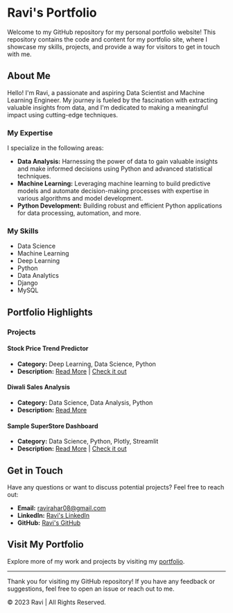 # Ravi's Portfolio

Welcome to my GitHub repository for my personal portfolio website! This repository contains the code and content for my portfolio site, where I showcase my skills, projects, and provide a way for visitors to get in touch with me.

## About Me

Hello! I'm Ravi, a passionate and aspiring Data Scientist and Machine Learning Engineer. My journey is fueled by the fascination with extracting valuable insights from data, and I'm dedicated to making a meaningful impact using cutting-edge techniques.

### My Expertise

I specialize in the following areas:

- **Data Analysis:** Harnessing the power of data to gain valuable insights and make informed decisions using Python and advanced statistical techniques.
- **Machine Learning:** Leveraging machine learning to build predictive models and automate decision-making processes with expertise in various algorithms and model development.
- **Python Development:** Building robust and efficient Python applications for data processing, automation, and more.

### My Skills

- Data Science
- Machine Learning
- Deep Learning
- Python
- Data Analytics
- Django
- MySQL

## Portfolio Highlights

### Projects

#### Stock Price Trend Predictor

- **Category:** Deep Learning, Data Science, Python
- **Description:** [Read More](https://github.com/Ravi-DS-ML/stock_price_trend) | [Check it out](https://stock-price-trend.streamlit.app/)

#### Diwali Sales Analysis

- **Category:** Data Science, Data Analysis, Python
- **Description:** [Read More](https://github.com/Ravi-DS-ML/diwali-sales-analysis)

#### Sample SuperStore Dashboard

- **Category:** Data Science, Python, Plotly, Streamlit
- **Description:** [Read More](https://github.com/Ravi-DS-ML/Sample-SuperStore-Dashboard) | [Check it out](https://sample-superstore-dashboard.streamlit.app/)

## Get in Touch

Have any questions or want to discuss potential projects? Feel free to reach out:

- **Email:** [ravirahar08@gmail.com](mailto:ravirahar08@gmail.com)
- **LinkedIn:** [Ravi's LinkedIn](https://linkedin.com/in/ravirahar)
- **GitHub:** [Ravi's GitHub](https://github.com/Ravi-DS-ML)

## Visit My Portfolio

Explore more of my work and projects by visiting my [portfolio](https://ravi-portfolio-ds-ml.vercel.app/).

---

Thank you for visiting my GitHub repository! If you have any feedback or suggestions, feel free to open an issue or reach out to me.

© 2023 Ravi | All Rights Reserved.
